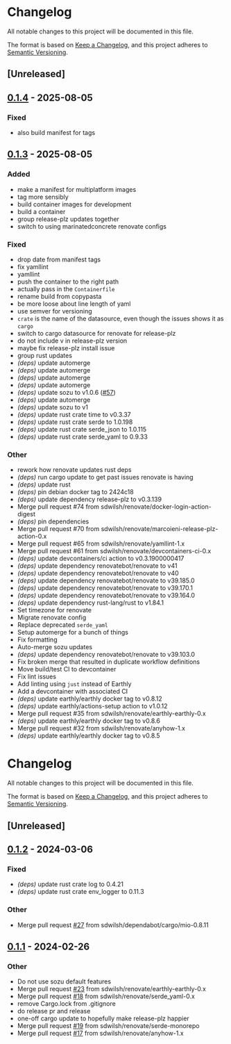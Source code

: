 # Changelog

All notable changes to this project will be documented in this file.

The format is based on [Keep a Changelog](https://keepachangelog.com/en/1.0.0/),
and this project adheres to [Semantic Versioning](https://semver.org/spec/v2.0.0.html).

## [Unreleased]

## [0.1.4](https://github.com/sdwilsh/jellyfin-remote-proxy/compare/v0.1.3...v0.1.4) - 2025-08-05

### Fixed

- also build manifest for tags

## [0.1.3](https://github.com/sdwilsh/jellyfin-remote-proxy/compare/v0.1.2...v0.1.3) - 2025-08-05

### Added

- make a manifest for multiplatform images
- tag more sensibly
- build container images for development
- build a container
- group release-plz updates together
- switch to using marinatedconcrete renovate configs

### Fixed

- drop date from manifest tags
- fix yamllint
- yamllint
- push the container to the right path
- actually pass in the `Containerfile`
- rename build from copypasta
- be more loose about line length of yaml
- use semver for versioning
- `crate` is the name of the datasource, even though the issues shows it as `cargo`
- switch to cargo datasource for renovate for release-plz
- do not include v in release-plz version
- maybe fix release-plz install issue
- group rust updates
- *(deps)* update automerge
- *(deps)* update automerge
- *(deps)* update automerge
- *(deps)* update automerge
- *(deps)* update sozu to v1.0.6 ([#57](https://github.com/sdwilsh/jellyfin-remote-proxy/pull/57))
- *(deps)* update automerge
- *(deps)* update sozu to v1
- *(deps)* update rust crate time to v0.3.37
- *(deps)* update rust crate serde to 1.0.198
- *(deps)* update rust crate serde_json to 1.0.115
- *(deps)* update rust crate serde_yaml to 0.9.33

### Other

- rework how renovate updates rust deps
- *(deps)* run cargo update to get past issues renovate is having
- *(deps)* update rust
- *(deps)* pin debian docker tag to 2424c18
- *(deps)* update dependency release-plz to v0.3.139
- Merge pull request #74 from sdwilsh/renovate/docker-login-action-digest
- *(deps)* pin dependencies
- Merge pull request #70 from sdwilsh/renovate/marcoieni-release-plz-action-0.x
- Merge pull request #65 from sdwilsh/renovate/yamllint-1.x
- Merge pull request #61 from sdwilsh/renovate/devcontainers-ci-0.x
- *(deps)* update devcontainers/ci action to v0.3.1900000417
- *(deps)* update dependency renovatebot/renovate to v41
- *(deps)* update dependency renovatebot/renovate to v40
- *(deps)* update dependency renovatebot/renovate to v39.185.0
- *(deps)* update dependency renovatebot/renovate to v39.170.1
- *(deps)* update dependency renovatebot/renovate to v39.164.0
- *(deps)* update dependency rust-lang/rust to v1.84.1
- Set timezone for renovate
- Migrate renovate config
- Replace deprecated `serde_yaml`
- Setup automerge for a bunch of things
- Fix formatting
- Auto-merge sozu updates
- *(deps)* update dependency renovatebot/renovate to v39.103.0
- Fix broken merge that resulted in duplicate workflow definitions
- Move build/test CI to devcontainer
- Fix lint issues
- Add linting using `just` instead of Earthly
- Add a devcontainer with associated CI
- *(deps)* update earthly/earthly docker tag to v0.8.12
- *(deps)* update earthly/actions-setup action to v1.0.12
- Merge pull request #35 from sdwilsh/renovate/earthly-earthly-0.x
- *(deps)* update earthly/earthly docker tag to v0.8.6
- Merge pull request #32 from sdwilsh/renovate/anyhow-1.x
- *(deps)* update earthly/earthly docker tag to v0.8.5
# Changelog
All notable changes to this project will be documented in this file.

The format is based on [Keep a Changelog](https://keepachangelog.com/en/1.0.0/),
and this project adheres to [Semantic Versioning](https://semver.org/spec/v2.0.0.html).

## [Unreleased]

## [0.1.2](https://github.com/sdwilsh/jellyfin-remote-proxy/compare/v0.1.1...v0.1.2) - 2024-03-06

### Fixed
- *(deps)* update rust crate log to 0.4.21
- *(deps)* update rust crate env_logger to 0.11.3

### Other
- Merge pull request [#27](https://github.com/sdwilsh/jellyfin-remote-proxy/pull/27) from sdwilsh/dependabot/cargo/mio-0.8.11

## [0.1.1](https://github.com/sdwilsh/jellyfin-remote-proxy/compare/v0.1.0...v0.1.1) - 2024-02-26

### Other
- Do not use sozu default features
- Merge pull request [#23](https://github.com/sdwilsh/jellyfin-remote-proxy/pull/23) from sdwilsh/renovate/earthly-earthly-0.x
- Merge pull request [#18](https://github.com/sdwilsh/jellyfin-remote-proxy/pull/18) from sdwilsh/renovate/serde_yaml-0.x
- remove Cargo.lock from .gitignore
- do release pr and release
- one-off cargo update to hopefully make release-plz happier
- Merge pull request [#19](https://github.com/sdwilsh/jellyfin-remote-proxy/pull/19) from sdwilsh/renovate/serde-monorepo
- Merge pull request [#17](https://github.com/sdwilsh/jellyfin-remote-proxy/pull/17) from sdwilsh/renovate/anyhow-1.x
